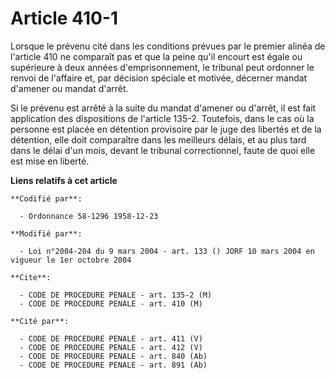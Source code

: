 # Article 410-1

Lorsque le prévenu cité dans les conditions prévues par le premier alinéa de l'article 410 ne comparaît pas et que la peine
qu'il encourt est égale ou supérieure à deux années d'emprisonnement, le tribunal peut ordonner le renvoi de l'affaire et,
par décision spéciale et motivée, décerner mandat d'amener ou mandat d'arrêt.

Si le prévenu est arrêté à la suite du mandat d'amener ou d'arrêt, il est fait application des dispositions de l'article
135-2. Toutefois, dans le cas où la personne est placée en détention provisoire par le juge des libertés et de la détention,
elle doit comparaître dans les meilleurs délais, et au plus tard dans le délai d'un mois, devant le tribunal correctionnel,
faute de quoi elle est mise en liberté.

**Liens relatifs à cet article**

	**Codifié par**:

	  - Ordonnance 58-1296 1958-12-23

	**Modifié par**:

	  - Loi n°2004-204 du 9 mars 2004 - art. 133 () JORF 10 mars 2004 en vigueur le 1er octobre 2004

	**Cite**:

	  - CODE DE PROCEDURE PENALE - art. 135-2 (M)
	  - CODE DE PROCEDURE PENALE - art. 410 (M)

	**Cité par**:

	  - CODE DE PROCEDURE PENALE - art. 411 (V)
	  - CODE DE PROCEDURE PENALE - art. 412 (V)
	  - CODE DE PROCEDURE PENALE - art. 840 (Ab)
	  - CODE DE PROCEDURE PENALE - art. 891 (Ab)
